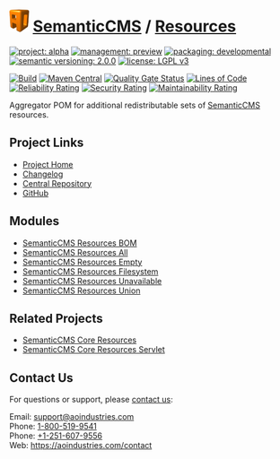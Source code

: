 # [<img src="ao-logo.png" alt="AO Logo" width="35" height="40">](https://github.com/ao-apps) [SemanticCMS](https://github.com/ao-apps/semanticcms) / [Resources](https://github.com/ao-apps/semanticcms-resources)

[![project: alpha](https://semanticcms.com/ao-badges/project-alpha.svg)](https://aoindustries.com/life-cycle#project-alpha)
[![management: preview](https://semanticcms.com/ao-badges/management-preview.svg)](https://aoindustries.com/life-cycle#management-preview)
[![packaging: developmental](https://semanticcms.com/ao-badges/packaging-developmental.svg)](https://aoindustries.com/life-cycle#packaging-developmental)  
[![semantic versioning: 2.0.0](https://semanticcms.com/ao-badges/semver-2.0.0.svg)](https://semver.org/spec/v2.0.0.html)
[![license: LGPL v3](https://semanticcms.com/ao-badges/license-lgpl-3.0.svg)](https://www.gnu.org/licenses/lgpl-3.0)

[![Build](https://github.com/ao-apps/semanticcms-resources/workflows/Build/badge.svg?branch=master)](https://github.com/ao-apps/semanticcms-resources/actions?query=workflow%3ABuild)
[![Maven Central](https://maven-badges.herokuapp.com/maven-central/com.semanticcms/semanticcms-resources/badge.svg)](https://maven-badges.herokuapp.com/maven-central/com.semanticcms/semanticcms-resources)
[![Quality Gate Status](https://sonarcloud.io/api/project_badges/measure?branch=master&project=com.semanticcms%3Asemanticcms-resources&metric=alert_status)](https://sonarcloud.io/dashboard?branch=master&id=com.semanticcms%3Asemanticcms-resources)
[![Lines of Code](https://sonarcloud.io/api/project_badges/measure?branch=master&project=com.semanticcms%3Asemanticcms-resources&metric=ncloc)](https://sonarcloud.io/component_measures?branch=master&id=com.semanticcms%3Asemanticcms-resources&metric=ncloc)  
[![Reliability Rating](https://sonarcloud.io/api/project_badges/measure?branch=master&project=com.semanticcms%3Asemanticcms-resources&metric=reliability_rating)](https://sonarcloud.io/component_measures?branch=master&id=com.semanticcms%3Asemanticcms-resources&metric=Reliability)
[![Security Rating](https://sonarcloud.io/api/project_badges/measure?branch=master&project=com.semanticcms%3Asemanticcms-resources&metric=security_rating)](https://sonarcloud.io/component_measures?branch=master&id=com.semanticcms%3Asemanticcms-resources&metric=Security)
[![Maintainability Rating](https://sonarcloud.io/api/project_badges/measure?branch=master&project=com.semanticcms%3Asemanticcms-resources&metric=sqale_rating)](https://sonarcloud.io/component_measures?branch=master&id=com.semanticcms%3Asemanticcms-resources&metric=Maintainability)

Aggregator POM for additional redistributable sets of [SemanticCMS](https://github.com/ao-apps/semanticcms) resources.

## Project Links
* [Project Home](https://semanticcms.com/resources/)
* [Changelog](https://semanticcms.com/resources/changelog)
* [Central Repository](https://central.sonatype.com/artifact/com.semanticcms/semanticcms-resources)
* [GitHub](https://github.com/ao-apps/semanticcms-resources)

## Modules
* [SemanticCMS Resources BOM](https://github.com/ao-apps/semanticcms-resources-bom)
* [SemanticCMS Resources All](https://github.com/ao-apps/semanticcms-resources-all)
* [SemanticCMS Resources Empty](https://github.com/ao-apps/semanticcms-resources-empty)
* [SemanticCMS Resources Filesystem](https://github.com/ao-apps/semanticcms-resources-filesystem)
* [SemanticCMS Resources Unavailable](https://github.com/ao-apps/semanticcms-resources-unavailable)
* [SemanticCMS Resources Union](https://github.com/ao-apps/semanticcms-resources-union)

## Related Projects
* [SemanticCMS Core Resources](https://github.com/ao-apps/semanticcms-core-resources)
* [SemanticCMS Core Resources Servlet](https://github.com/ao-apps/semanticcms-core-resources-servlet)

## Contact Us
For questions or support, please [contact us](https://aoindustries.com/contact):

Email: [support@aoindustries.com](mailto:support@aoindustries.com)  
Phone: [1-800-519-9541](tel:1-800-519-9541)  
Phone: [+1-251-607-9556](tel:+1-251-607-9556)  
Web: https://aoindustries.com/contact
